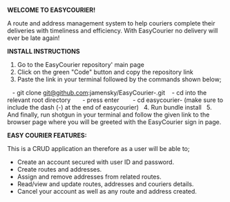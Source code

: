 **WELCOME TO EASYCOURIER!**

A route and address management system to help couriers complete their deliveries with timeliness and efficiency. With EasyCourier no delivery will ever be late again!


**INSTALL INSTRUCTIONS**

1. Go to the EasyCourier repository' main page 
2. Click on the green "Code" button and copy the repository link
3. Paste the link in your terminal followed by the commands shown below;

   - git clone git@github.com:jamensky/EasyCourier-.git
   - cd into the relevant root directory   
   - press enter    
   - cd easycourier- (make sure to include the dash (-) at the end of easycourier)
  
4. Run bundle install  
5. And finally, run shotgun in your terminal and follow the given link to the browser page where you will be greeted with the EasyCourier sign in page. 


**EASY COURIER FEATURES:**

This is a CRUD application an therefore as a user will be able to;

- Create an account secured with user ID and password.
- Create routes and addresses.
- Assign and remove addresses from related routes.
- Read/view and update routes, addresses and couriers details. 
- Cancel your account as well as any route and address created.











 
